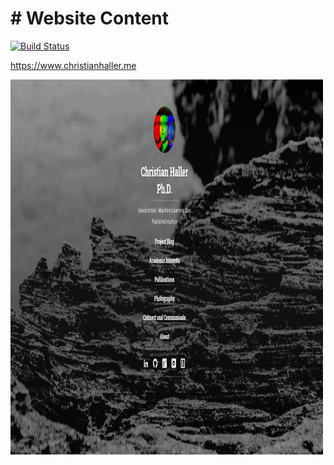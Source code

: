 # # Website Content

[![Build Status](https://travis-ci.com/ChristianHallerX/ChristianHallerX.github.io.svg?branch=master)](https://travis-ci.com/ChristianHallerX/ChristianHallerX.github.io)

https://www.christianhaller.me


<img src="/assets/img/Website_Preview.png" alt="Website screen shot" style="width:500px;height:600px;"> 
